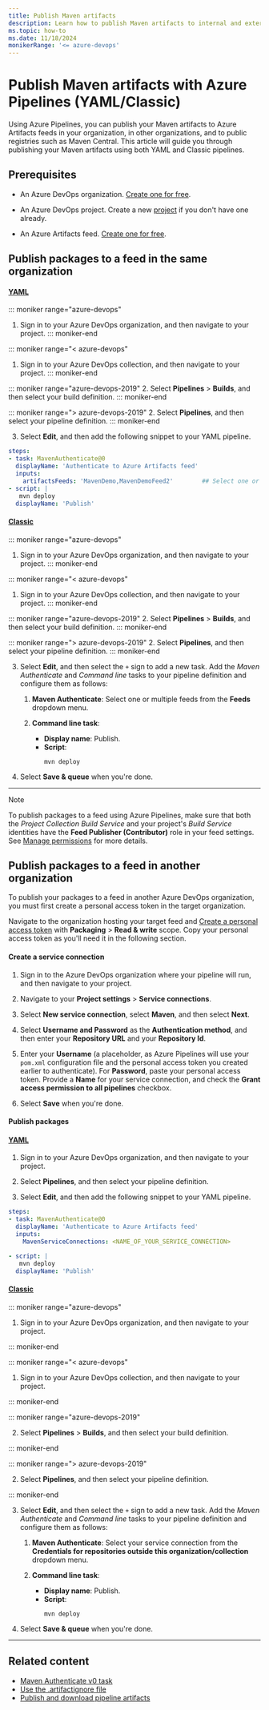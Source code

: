 ```yaml
---
title: Publish Maven artifacts
description: Learn how to publish Maven artifacts to internal and external feed using Azure Pipelines.
ms.topic: how-to
ms.date: 11/18/2024
monikerRange: '<= azure-devops'
---
```


# Publish Maven artifacts with Azure Pipelines (YAML/Classic)

Using Azure Pipelines, you can publish your Maven artifacts to Azure Artifacts feeds in your organization, in other organizations, and to public registries such as Maven Central. This article will guide you through publishing your Maven artifacts using both YAML and Classic pipelines.

## Prerequisites

- An Azure DevOps organization. [Create one for free](../../organizations/accounts/create-organization.md).

- An Azure DevOps project. Create a new [project](../../organizations/projects/create-project.md#create-a-project) if you don't have one already.

- An Azure Artifacts feed. [Create one for free](../../artifacts/get-started-maven.md#create-a-feed).

## Publish packages to a feed in the same organization

#### [YAML](#tab/yaml/)

::: moniker range="azure-devops"
1. Sign in to your Azure DevOps organization, and then navigate to your project.
::: moniker-end

::: moniker range="< azure-devops"
1. Sign in to your Azure DevOps collection, and then navigate to your project.
::: moniker-end

::: moniker range="azure-devops-2019"
2. Select **Pipelines** > **Builds**, and then select your build definition. 
::: moniker-end

::: moniker range="> azure-devops-2019"
2. Select **Pipelines**, and then select your pipeline definition. 
::: moniker-end

3. Select **Edit**, and then add the following snippet to your YAML pipeline.

```yml
steps:
- task: MavenAuthenticate@0
  displayName: 'Authenticate to Azure Artifacts feed'
  inputs:
    artifactsFeeds: 'MavenDemo,MavenDemoFeed2'        ## Select one or multiple feeds to authenticate with.
- script: |
   mvn deploy
  displayName: 'Publish'
```

#### [Classic](#tab/classic/)

::: moniker range="azure-devops"
1. Sign in to your Azure DevOps organization, and then navigate to your project.
::: moniker-end

::: moniker range="< azure-devops"
1. Sign in to your Azure DevOps collection, and then navigate to your project.
::: moniker-end

::: moniker range="azure-devops-2019"
2. Select **Pipelines** > **Builds**, and then select your build definition. 
::: moniker-end

::: moniker range="> azure-devops-2019"
2. Select **Pipelines**, and then select your pipeline definition. 
::: moniker-end

3. Select **Edit**, and then select the `+` sign to add a new task. Add the *Maven Authenticate* and *Command line* tasks to your pipeline definition and configure them as follows:

    1. **Maven Authenticate**: Select one or multiple feeds from the **Feeds** dropdown menu.

    1. **Command line task**:
        - **Display name**: Publish.
        - **Script**: 
            ```
            mvn deploy
            ```

4. Select **Save & queue** when you're done.   

---

> [!NOTE]
> To publish packages to a feed using Azure Pipelines, make sure that both the *Project Collection Build Service* and your project's *Build Service* identities have the **Feed Publisher (Contributor)** role in your feed settings. See [Manage permissions](../../artifacts/feeds/feed-permissions.md#pipelines-permissions) for more details.

## Publish packages to a feed in another organization

To publish your packages to a feed in another Azure DevOps organization, you must first create a personal access token in the target organization.

Navigate to the organization hosting your target feed and [Create a personal access token](../../organizations/accounts/use-personal-access-tokens-to-authenticate.md) with **Packaging** > **Read & write** scope.  Copy your personal access token as you'll need it in the following section.

#### Create a service connection

1. Sign in to the Azure DevOps organization where your pipeline will run, and then navigate to your project.

1. Navigate to your **Project settings** > **Service connections**. 

1. Select **New service connection**, select **Maven**, and then select **Next**. 

1. Select **Username and Password** as the **Authentication method**, and then enter your **Repository URL** and your **Repository Id**.

1. Enter your **Username** (a placeholder, as Azure Pipelines will use your `pom.xml` configuration file and the personal access token you created earlier to authenticate). For **Password**, paste your personal access token. Provide a **Name** for your service connection, and check the **Grant access permission to all pipelines** checkbox.

1. Select **Save** when you're done.

#### Publish packages

#### [YAML](#tab/yaml/)

1. Sign in to your Azure DevOps organization, and then navigate to your project.

1. Select **Pipelines**, and then select your pipeline definition.

1. Select **Edit**, and then add the following snippet to your YAML pipeline.

```yaml
steps:
- task: MavenAuthenticate@0
  displayName: 'Authenticate to Azure Artifacts feed'
  inputs:
    MavenServiceConnections: <NAME_OF_YOUR_SERVICE_CONNECTION> 

- script: |
   mvn deploy
  displayName: 'Publish'
```

#### [Classic](#tab/classic/)

::: moniker range="azure-devops"

1. Sign in to your Azure DevOps organization, and then navigate to your project.

::: moniker-end

::: moniker range="< azure-devops"

1. Sign in to your Azure DevOps collection, and then navigate to your project.

::: moniker-end

::: moniker range="azure-devops-2019"

2. Select **Pipelines** > **Builds**, and then select your build definition. 

::: moniker-end

::: moniker range="> azure-devops-2019"

2. Select **Pipelines**, and then select your pipeline definition. 

::: moniker-end

3. Select **Edit**, and then select the `+` sign to add a new task. Add the *Maven Authenticate* and *Command line* tasks to your pipeline definition and configure them as follows:

    1. **Maven Authenticate**: Select your service connection from the **Credentials for repositories outside this organization/collection** dropdown menu.

    1. **Command line task**:
        - **Display name**: Publish.
        - **Script**: 
            ```
            mvn deploy
            ```

4. Select **Save & queue** when you're done.

- - -

## Related content

- [Maven Authenticate v0 task](/azure/devops/pipelines/tasks/reference/maven-authenticate-v0)
- [Use the .artifactignore file](../../artifacts/reference/artifactignore.md)
- [Publish and download pipeline artifacts](pipeline-artifacts.md)